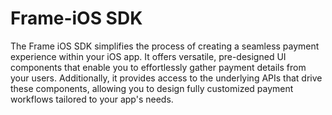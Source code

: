 # Frame-iOS SDK

The Frame iOS SDK simplifies the process of creating a seamless payment experience within your iOS app. It offers versatile, pre-designed UI components that enable you to effortlessly gather payment details from your users. Additionally, it provides access to the underlying APIs that drive these components, allowing you to design fully customized payment workflows tailored to your app's needs.
